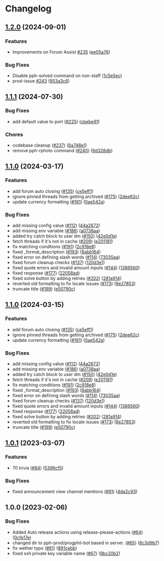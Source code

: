 # Changelog

## [1.2.0](https://github.com/ProgrammingPhilippines/progphil-bot/compare/v1.1.1...v1.2.0) (2024-09-01)


### Features

* Improvements on Forum Assist [#235](https://github.com/ProgrammingPhilippines/progphil-bot/issues/235) ([ee05a76](https://github.com/ProgrammingPhilippines/progphil-bot/commit/ee05a76b1872197370c12e69e227efec127e087e))


### Bug Fixes

* Disable pph-solved command on non-staff ([1c5e5ec](https://github.com/ProgrammingPhilippines/progphil-bot/commit/1c5e5ecdfce7a9208f3dfde00ad9acd29beac1b4))
* prod-issue [#243](https://github.com/ProgrammingPhilippines/progphil-bot/issues/243) ([953a3c6](https://github.com/ProgrammingPhilippines/progphil-bot/commit/953a3c6e203e8849959522205f54581855d7712f))

## [1.1.1](https://github.com/ProgrammingPhilippines/progphil-bot/compare/v1.1.0...v1.1.1) (2024-07-30)


### Bug Fixes

* add default value to port ([#225](https://github.com/ProgrammingPhilippines/progphil-bot/issues/225)) ([cbebe91](https://github.com/ProgrammingPhilippines/progphil-bot/commit/cbebe9193b9096cebb66538338787a673f95eeee))

### Chores

* codebase cleanup ([#237](https://github.com/ProgrammingPhilippines/progphil-bot/pull/234)) ([6a748e1](https://github.com/ProgrammingPhilippines/progphil-bot/commit/6a748e1c3f1d9c78cf50a95b4523d7c5462d3ae8))
* remove pph-rphoto command  ([#240](https://github.com/ProgrammingPhilippines/progphil-bot/pull/240)) ([9d328db](https://github.com/ProgrammingPhilippines/progphil-bot/commit/9d328dbba1c2b832b6c4149351cf45fca3f511a0))

## [1.1.0](https://github.com/ProgrammingPhilippines/progphil-bot/compare/v1.0.1...v1.1.0) (2024-03-17)


### Features

* add forum auto closing ([#135](https://github.com/ProgrammingPhilippines/progphil-bot/issues/135)) ([ce5eff1](https://github.com/ProgrammingPhilippines/progphil-bot/commit/ce5eff15dda5db9e6ba8d846ed7a58c7f71798a5))
* ignore pinned threads from getting archived ([#175](https://github.com/ProgrammingPhilippines/progphil-bot/issues/175)) ([2dee62c](https://github.com/ProgrammingPhilippines/progphil-bot/commit/2dee62c173265517022edc452e1e6822be641791))
* update currency formatting ([#161](https://github.com/ProgrammingPhilippines/progphil-bot/issues/161)) ([0ae542a](https://github.com/ProgrammingPhilippines/progphil-bot/commit/0ae542ae790e95f007709af4ae15051b2ab48944))


### Bug Fixes

* add missing config value ([#112](https://github.com/ProgrammingPhilippines/progphil-bot/issues/112)) ([44a2672](https://github.com/ProgrammingPhilippines/progphil-bot/commit/44a26729fc439c676f140232ed25855a577125c1))
* add missing env variable ([#186](https://github.com/ProgrammingPhilippines/progphil-bot/issues/186)) ([a0738aa](https://github.com/ProgrammingPhilippines/progphil-bot/commit/a0738aa0f786eb68fe735da0228c3719cb863800))
* added try catch block to user dm ([#150](https://github.com/ProgrammingPhilippines/progphil-bot/issues/150)) ([42e0d1e](https://github.com/ProgrammingPhilippines/progphil-bot/commit/42e0d1eae8d8bbd9431dcbe5c9a41ade1f55d1c8))
* fetch threads if it's not in cache ([#209](https://github.com/ProgrammingPhilippines/progphil-bot/issues/209)) ([e201181](https://github.com/ProgrammingPhilippines/progphil-bot/commit/e201181e9aeaa9aa068b6e1a7823e842ccb38bca))
* fix matching conditions ([#191](https://github.com/ProgrammingPhilippines/progphil-bot/issues/191)) ([2c918e8](https://github.com/ProgrammingPhilippines/progphil-bot/commit/2c918e8466e07e2a53de594e7de3311f8ba18a33))
* fixed _format_description ([#193](https://github.com/ProgrammingPhilippines/progphil-bot/issues/193)) ([8abb164](https://github.com/ProgrammingPhilippines/progphil-bot/commit/8abb164ac104e49a0369bee79e7f0b1989796643))
* fixed error on defining slash words ([#114](https://github.com/ProgrammingPhilippines/progphil-bot/issues/114)) ([73035aa](https://github.com/ProgrammingPhilippines/progphil-bot/commit/73035aa7728c547a148c7645aad1f9c60045ef40))
* fixed forum cleanup checks ([#137](https://github.com/ProgrammingPhilippines/progphil-bot/issues/137)) ([120d3e1](https://github.com/ProgrammingPhilippines/progphil-bot/commit/120d3e1cf8ca08d358817639848bf867168e742e))
* fixed quote errors and invalid amount inputs ([#144](https://github.com/ProgrammingPhilippines/progphil-bot/issues/144)) ([1386560](https://github.com/ProgrammingPhilippines/progphil-bot/commit/138656049fb3421ee14002cbee0a1c8cf2bf5d0b))
* fixed response ([#177](https://github.com/ProgrammingPhilippines/progphil-bot/issues/177)) ([22058ad](https://github.com/ProgrammingPhilippines/progphil-bot/commit/22058adf82bdbdfa814629bb60b905d08ad16aae))
* fixed solve button by adding retries ([#202](https://github.com/ProgrammingPhilippines/progphil-bot/issues/202)) ([281a914](https://github.com/ProgrammingPhilippines/progphil-bot/commit/281a91462300c6139c77e04e19fef39130df22d0))
* reverted old formatting to fix locale issues ([#173](https://github.com/ProgrammingPhilippines/progphil-bot/issues/173)) ([9e27853](https://github.com/ProgrammingPhilippines/progphil-bot/commit/9e2785349e2d724015510419a2544aa9083fe617))
* truncate title ([#199](https://github.com/ProgrammingPhilippines/progphil-bot/issues/199)) ([e50790c](https://github.com/ProgrammingPhilippines/progphil-bot/commit/e50790c3035770312019af2770b6c9f0be18f706))

## [1.1.0](https://github.com/ProgrammingPhilippines/progphil-bot/compare/v1.0.1...v1.1.0) (2024-03-15)


### Features

* add forum auto closing ([#135](https://github.com/ProgrammingPhilippines/progphil-bot/issues/135)) ([ce5eff1](https://github.com/ProgrammingPhilippines/progphil-bot/commit/ce5eff15dda5db9e6ba8d846ed7a58c7f71798a5))
* ignore pinned threads from getting archived ([#175](https://github.com/ProgrammingPhilippines/progphil-bot/issues/175)) ([2dee62c](https://github.com/ProgrammingPhilippines/progphil-bot/commit/2dee62c173265517022edc452e1e6822be641791))
* update currency formatting ([#161](https://github.com/ProgrammingPhilippines/progphil-bot/issues/161)) ([0ae542a](https://github.com/ProgrammingPhilippines/progphil-bot/commit/0ae542ae790e95f007709af4ae15051b2ab48944))


### Bug Fixes

* add missing config value ([#112](https://github.com/ProgrammingPhilippines/progphil-bot/issues/112)) ([44a2672](https://github.com/ProgrammingPhilippines/progphil-bot/commit/44a26729fc439c676f140232ed25855a577125c1))
* add missing env variable ([#186](https://github.com/ProgrammingPhilippines/progphil-bot/issues/186)) ([a0738aa](https://github.com/ProgrammingPhilippines/progphil-bot/commit/a0738aa0f786eb68fe735da0228c3719cb863800))
* added try catch block to user dm ([#150](https://github.com/ProgrammingPhilippines/progphil-bot/issues/150)) ([42e0d1e](https://github.com/ProgrammingPhilippines/progphil-bot/commit/42e0d1eae8d8bbd9431dcbe5c9a41ade1f55d1c8))
* fetch threads if it's not in cache ([#209](https://github.com/ProgrammingPhilippines/progphil-bot/issues/209)) ([e201181](https://github.com/ProgrammingPhilippines/progphil-bot/commit/e201181e9aeaa9aa068b6e1a7823e842ccb38bca))
* fix matching conditions ([#191](https://github.com/ProgrammingPhilippines/progphil-bot/issues/191)) ([2c918e8](https://github.com/ProgrammingPhilippines/progphil-bot/commit/2c918e8466e07e2a53de594e7de3311f8ba18a33))
* fixed _format_description ([#193](https://github.com/ProgrammingPhilippines/progphil-bot/issues/193)) ([8abb164](https://github.com/ProgrammingPhilippines/progphil-bot/commit/8abb164ac104e49a0369bee79e7f0b1989796643))
* fixed error on defining slash words ([#114](https://github.com/ProgrammingPhilippines/progphil-bot/issues/114)) ([73035aa](https://github.com/ProgrammingPhilippines/progphil-bot/commit/73035aa7728c547a148c7645aad1f9c60045ef40))
* fixed forum cleanup checks ([#137](https://github.com/ProgrammingPhilippines/progphil-bot/issues/137)) ([120d3e1](https://github.com/ProgrammingPhilippines/progphil-bot/commit/120d3e1cf8ca08d358817639848bf867168e742e))
* fixed quote errors and invalid amount inputs ([#144](https://github.com/ProgrammingPhilippines/progphil-bot/issues/144)) ([1386560](https://github.com/ProgrammingPhilippines/progphil-bot/commit/138656049fb3421ee14002cbee0a1c8cf2bf5d0b))
* fixed response ([#177](https://github.com/ProgrammingPhilippines/progphil-bot/issues/177)) ([22058ad](https://github.com/ProgrammingPhilippines/progphil-bot/commit/22058adf82bdbdfa814629bb60b905d08ad16aae))
* fixed solve button by adding retries ([#202](https://github.com/ProgrammingPhilippines/progphil-bot/issues/202)) ([281a914](https://github.com/ProgrammingPhilippines/progphil-bot/commit/281a91462300c6139c77e04e19fef39130df22d0))
* reverted old formatting to fix locale issues ([#173](https://github.com/ProgrammingPhilippines/progphil-bot/issues/173)) ([9e27853](https://github.com/ProgrammingPhilippines/progphil-bot/commit/9e2785349e2d724015510419a2544aa9083fe617))
* truncate title ([#199](https://github.com/ProgrammingPhilippines/progphil-bot/issues/199)) ([e50790c](https://github.com/ProgrammingPhilippines/progphil-bot/commit/e50790c3035770312019af2770b6c9f0be18f706))

## [1.0.1](https://github.com/ProgrammingPhilippines/progphil-bot/compare/v1.0.0...v1.0.1) (2023-03-07)


### Features

* 70 trivia ([#84](https://github.com/ProgrammingPhilippines/progphil-bot/issues/84)) ([5396cf5](https://github.com/ProgrammingPhilippines/progphil-bot/commit/5396cf53f355eb96f3c9562840c040595971aca7))


### Bug Fixes

* fixed announcement view channel mentions ([#81](https://github.com/ProgrammingPhilippines/progphil-bot/issues/81)) ([4da2c93](https://github.com/ProgrammingPhilippines/progphil-bot/commit/4da2c93260a243557f2528abe85c2a255d643bcf))

## 1.0.0 (2023-02-06)


### Bug Fixes

* Added Auto release actions using release-please-actions ([#64](https://github.com/ProgrammingPhilippines/progphil-bot/issues/64)) ([0cfe17e](https://github.com/ProgrammingPhilippines/progphil-bot/commit/0cfe17e37e9f7132ebd10fda8cfb24457a373f2f))
* changed dir to pph-prod/progphil-bot based in server. ([#65](https://github.com/ProgrammingPhilippines/progphil-bot/issues/65)) ([6c3d9b7](https://github.com/ProgrammingPhilippines/progphil-bot/commit/6c3d9b78be12d3cc1fa253643d682b6313bfade7))
* fix wether typo ([#61](https://github.com/ProgrammingPhilippines/progphil-bot/issues/61)) ([891cebb](https://github.com/ProgrammingPhilippines/progphil-bot/commit/891cebb305c6ac24d15919c8da49f478890c49b1))
* fixed ssh private key variable name ([#67](https://github.com/ProgrammingPhilippines/progphil-bot/issues/67)) ([9bc20b2](https://github.com/ProgrammingPhilippines/progphil-bot/commit/9bc20b21b82ee0639f460c0d3e836f4a08ee5cb8))
